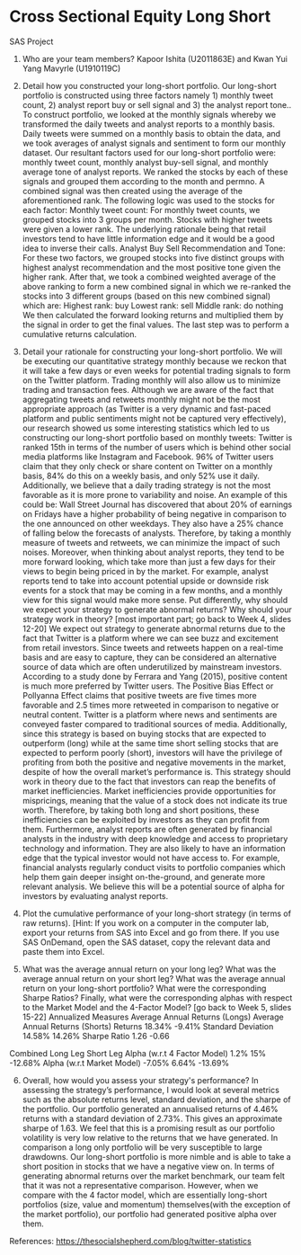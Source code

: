 # Cross Sectional Equity Long Short

SAS Project 
1. Who are your team members? 
Kapoor Ishita (U2011863E) and Kwan Yui Yang Mavyrle (U1910119C)
2. Detail how you constructed your long-short portfolio.
Our long-short portfolio is constructed using three factors namely 1) monthly tweet count, 2) analyst report buy or sell signal and 3) the analyst report tone.. To construct portfolio, we looked at the monthly signals whereby we transformed the daily tweets and analyst reports to a monthly basis. Daily tweets were summed on a monthly basis to obtain the data, and we took averages of analyst signals and sentiment to form our monthly dataset. Our resultant factors used for our long-short portfolio were: monthly tweet count, monthly analyst buy-sell signal, and monthly average tone of analyst reports.
We ranked the stocks by each of these signals and grouped them according to the month and permno. A combined signal was then created using the average of the aforementioned rank. The following logic was used to the stocks for each factor:
Monthly tweet count: For monthly tweet counts, we grouped stocks into 3 groups per month. Stocks with higher tweets were given a lower rank. The underlying rationale being that retail investors tend to have little information edge and it would be a good idea to inverse their calls.
Analyst Buy Sell Recommendation and Tone: For these two factors, we grouped stocks into five distinct groups with highest analyst recommendation and the most positive tone given the higher rank.
 After that, we took a combined weighted average of the above ranking to form a new combined signal in which we re-ranked the stocks into 3 different groups (based on this new combined signal) which are:
Highest rank: buy
Lowest rank: sell
Middle rank: do nothing
We then calculated the forward looking returns and multiplied them by the signal in order to get the final values. The last step was to perform a cumulative returns calculation. 
3. Detail your rationale for constructing your long-short portfolio. 
We will be executing our quantitative strategy monthly because we reckon that it will take a few days or even weeks for potential trading signals to form on the Twitter platform. Trading monthly will also allow us to minimize trading and transaction fees. Although we are aware of the fact that aggregating tweets and retweets monthly might not be the most appropriate approach (as Twitter is a very dynamic and fast-paced platform and public sentiments might not be captured very effectively), our research showed us some interesting statistics which led to us constructing our long-short portfolio based on monthly tweets:
Twitter is ranked 15th in terms of the number of users which is behind other social media platforms like Instagram and Facebook. 
96% of Twitter users claim that they only check or share content on Twitter on a monthly basis, 84% do this on a weekly basis, and only 52% use it daily. 
Additionally, we believe that a daily trading strategy is not the most favorable as it is more prone to variability and noise. An example of this could be: Wall Street Journal has discovered that about 20% of earnings on Fridays have a higher probability of being negative in comparison to the one announced on other weekdays. They also have a 25% chance of falling below the forecasts of analysts. Therefore, by taking a monthly measure of tweets and retweets, we can minimize the impact of such noises. Moreover, when thinking about analyst reports, they tend to be more forward looking, which take more than just a few days for their views to begin being priced in by the market. For example, analyst reports tend to take into account potential upside or downside risk events for a stock that may be coming in a few months, and a monthly view for this signal would make more sense.
Put differently, why should we expect your strategy to generate abnormal returns? Why should your strategy work in theory? [most important part; go back to Week 4, slides 12-20]
We expect out strategy to generate abnormal returns due to the fact that Twitter is a platform where we can see buzz and excitement from retail investors. Since tweets and retweets happen on a real-time basis and are easy to capture, they can be considered an alternative source of data which are often underutilized by mainstream investors. According to a study done by Ferrara and Yang (2015), positive content is much more preferred by Twitter users. The Positive Bias Effect or Pollyanna Effect claims that positive tweets are five times more favorable and 2.5 times more retweeted in comparison to negative or neutral content. Twitter is a platform where news and sentiments are conveyed faster compared to traditional sources of media. Additionally, since this strategy is based on buying stocks that are expected to outperform (long) while at the same time short selling stocks that are expected to perform poorly (short), investors will have the privilege of profiting from both the positive and negative movements in the market, despite of how the overall market’s performance is. This strategy should work in theory due to the fact that investors can reap the benefits of market inefficiencies. Market inefficiencies provide opportunities for mispricings, meaning that the value of a stock does not indicate its true worth. Therefore, by taking both long and short positions, these inefficiencies can be exploited by investors as they can profit from them.
Furthermore, analyst reports are often generated by financial analysts in the industry with deep knowledge and access to proprietary technology and information. They are also likely to have an information edge that the typical investor would not have access to. For example, financial analysts regularly conduct visits to portfolio companies which help them gain deeper insight on-the-ground, and generate more relevant analysis. We believe this will be a potential source of alpha for investors by evaluating analyst reports.

4. Plot the cumulative performance of your long-short strategy (in terms of raw returns). [Hint: If you work on a computer in the computer lab, export your returns from SAS into Excel and go from there. If you use SAS OnDemand, open the SAS dataset, copy the relevant data and paste them into Excel.


5. What was the average annual return on your long leg? What was the average annual return on your short leg? What was the average annual return on your long-short portfolio? What were the corresponding Sharpe Ratios? Finally, what were the corresponding alphas with respect to the Market Model and the 4-Factor Model? [go back to Week 5, slides 15-22]
Annualized Measures
Average Annual Returns (Longs)
Average Annual Returns (Shorts)
Returns 
18.34%
-9.41%
Standard Deviation
14.58%
14.26%
Sharpe Ratio
1.26
-0.66



 
Combined
Long Leg
Short Leg
Alpha (w.r.t 4 Factor Model)
1.2%
15%
-12.68%
Alpha (w.r.t Market Model)
-7.05%
6.64%
-13.69%


6. Overall, how would you assess your strategy's performance?
In assessing the strategy’s performance, I would look at several metrics such as the absolute returns level, standard deviation, and the sharpe of the portfolio. Our portfolio generated an annualised returns of 4.46% returns with a standard deviation of 2.73%. This gives an approximate sharpe of 1.63. We feel that this is a promising result as our portfolio volatility is very low relative to the returns that we have generated. In comparison a long only portfolio will be very susceptible to large drawdowns. Our long-short portfolio is more nimble and is able to take a short position in stocks that we have a negative view on.
In terms of generating abnormal returns over the market benchmark, our team felt that it was not a representative comparison. However, when we compare with the 4 factor model, which are essentially long-short portfolios (size, value and momentum) themselves(with the exception of the market portfolio), our portfolio had generated positive alpha over them.



References:
https://thesocialshepherd.com/blog/twitter-statistics 

